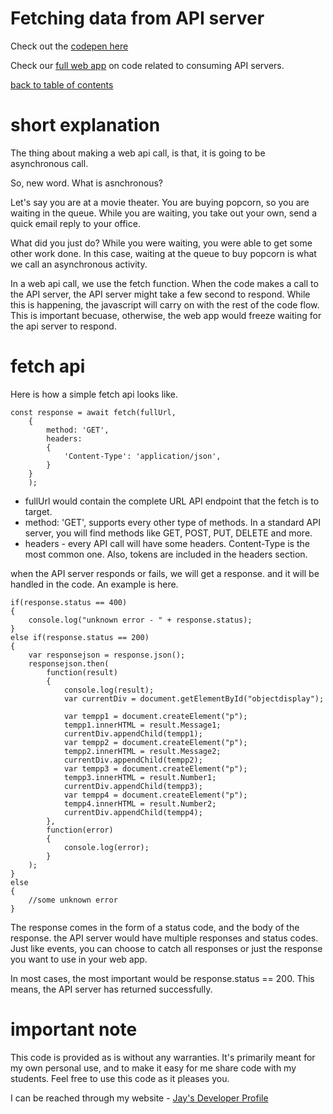 # Fetching data from API server

Check out the [codepen here](https://codepen.io/jay-pancodu/pen/wvGBWPe)

Check our [full web app](fullwebapp.md) on code related to consuming API servers.

[back to table of contents](readme.md)

# short explanation

The thing about making a web api call, is that, it is going to be asynchronous call.

So, new word. What is asnchronous? 

Let's say you are at a movie theater. You are buying popcorn, so you are waiting in the queue. While you are waiting, you take out your own, send a quick email reply to your office. 

What did you just do? While you were waiting, you were able to get some other work done. In this case, waiting at the queue to buy popcorn is what we call an asynchronous activity. 

In a web api call, we use the fetch function. When the code makes a call to the API server, the API server might take a few second to respond. While this is happening, the javascript will carry on with the rest of the code flow. This is important becuase, otherwise, the web app would freeze waiting for the api server to respond.

# fetch api

Here is how a simple fetch api looks like. 

    const response = await fetch(fullUrl,
        {
            method: 'GET',
            headers:
            {
                'Content-Type': 'application/json',
            }
        }
        );

* fullUrl would contain the complete URL API endpoint that the fetch is to target.
* method: 'GET', supports every other type of methods. In a standard API server, you will find methods like GET, POST, PUT, DELETE and more. 
* headers - every API call will have some headers. Content-Type is the most common one. Also, tokens are included in the headers section. 

when the API server responds or fails, we will get a response. and it will be handled in the code. An example is here. 

    if(response.status == 400)
    {
        console.log("unknown error - " + response.status);
    }
    else if(response.status == 200)
    {
        var responsejson = response.json();
        responsejson.then(
            function(result)
            {
                console.log(result);
                var currentDiv = document.getElementById("objectdisplay");

                var tempp1 = document.createElement("p"); 
                tempp1.innerHTML = result.Message1;
                currentDiv.appendChild(tempp1);              
                var tempp2 = document.createElement("p"); 
                tempp2.innerHTML = result.Message2;
                currentDiv.appendChild(tempp2);              
                var tempp3 = document.createElement("p"); 
                tempp3.innerHTML = result.Number1;
                currentDiv.appendChild(tempp3);              
                var tempp4 = document.createElement("p"); 
                tempp4.innerHTML = result.Number2;
                currentDiv.appendChild(tempp4);                            
            },
            function(error)
            {
                console.log(error);
            }
        );
    }
    else
    {
        //some unknown error
    }

The response comes in the form of a status code, and the body of the response. the API server would have multiple responses and status codes. Just like events, you can choose to catch all responses or just the response you want to use in your web app. 

In most cases, the most important would be response.status == 200. This means, the API server has returned successfully.

# important note 

This code is provided as is without any warranties. It's primarily meant for my own personal use, and to make it easy for me share code with my students. Feel free to use this code as it pleases you.

I can be reached through my website - [Jay's Developer Profile](https://jay-study-nildana.github.io/developerprofile)